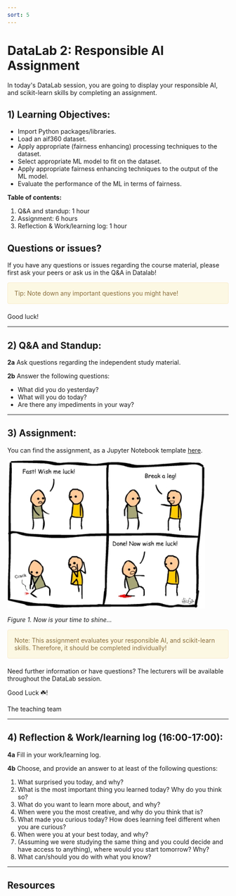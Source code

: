 ```yaml
---
sort: 5
---
```


# DataLab 2: Responsible AI Assignment

In today's DataLab session, you are going to display your responsible AI, and scikit-learn skills by completing an assignment.

## 1) Learning Objectives:

- Import Python packages/libraries.
- Load an aif360 dataset.
- Apply appropriate (fairness enhancing) processing techniques to the dataset.
- Select appropriate ML model to fit on the dataset.
- Apply appropriate fairness enhancing techniques to the output of the ML model.
- Evaluate the performance of the ML in terms of fairness.

__Table of contents:__
1. Q&A and standup: 1 hour
2. Assignment: 6 hours
3. Reflection & Work/learning log: 1 hour

## Questions or issues?
If you have any questions or issues regarding the course material, please first ask your peers or ask us in the Q&A in Datalab!

<div style="padding: 15px; border: 1px solid transparent; border-color: transparent; margin-bottom: 20px; border-radius: 4px; color: #8a6d3b;; background-color: #fcf8e3; border-color: #faebcc;">
Tip: Note down any important questions you might have!
 </div>

Good luck!

***

## 2) Q&A and Standup:

__2a__ Ask questions regarding the independent study material.

__2b__ Answer the following questions:

- What did you do yesterday?
- What will you do today?
- Are there any impediments in your way?

***

## 3) Assignment:

You can find the assignment, as a Jupyter Notebook template [here](./data/Responsible_AI_Assignment.ipynb).

<img src="./images/break_leg.jpg" alt="Assignment" width="450"/>

*Figure 1. Now is your time to shine...*

<div style="padding: 15px; border: 1px solid transparent; border-color: transparent; margin-bottom: 20px; border-radius: 4px; color: #8a6d3b;; background-color: #fcf8e3; border-color: #faebcc;">
Note: This assignment evaluates your responsible AI, and scikit-learn skills. Therefore, it should be completed individually!
</div>

Need further information or have questions? The lecturers will be available throughout the DataLab session.

Good Luck :shamrock:!

The teaching team

***

## 4) Reflection & Work/learning log (16:00-17:00):

__4a__ Fill in your work/learning log.

__4b__ Choose, and provide an answer to at least of the following questions:

1. What surprised you today, and why?
2. What is the most important thing you learned today? Why do you think so?
3. What do you want to learn more about, and why?
4. When were you the most creative, and why do you think that is?
5. What made you curious today? How does learning feel different when you are curious?
6. When were you at your best today, and why?
7. (Assuming we were studying the same thing and you could decide and have access to anything), where would you start tomorrow? Why?
8. What can/should you do with what you know?

***

## Resources
